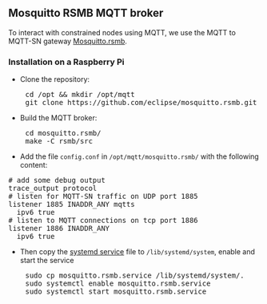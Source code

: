 ## Mosquitto RSMB MQTT broker

To interact with constrained nodes using MQTT, we use the MQTT to MQTT-SN
gateway [Mosquitto.rsmb](https://github.com/eclipse/mosquitto.rsmb).

### Installation on a Raspberry Pi

* Clone the repository:
<pre>
    cd /opt && mkdir /opt/mqtt
    git clone https://github.com/eclipse/mosquitto.rsmb.git
</pre>

* Build the MQTT broker:
<pre>
    cd mosquitto.rsmb/
    make -C rsmb/src
</pre>

* Add the file `config.conf` in `/opt/mqtt/mosquitto.rsmb/` with the following
  content:
<pre>
# add some debug output
trace_output protocol
# listen for MQTT-SN traffic on UDP port 1885
listener 1885 INADDR_ANY mqtts
  ipv6 true
# listen to MQTT connections on tcp port 1886
listener 1886 INADDR_ANY
  ipv6 true
</pre>

* Then copy the [systemd service](mosquitto.rsmb.service) file to    `/lib/systemd/system`, enable and start the service
<pre>
    sudo cp mosquitto.rsmb.service /lib/systemd/system/.
    sudo systemctl enable mosquitto.rsmb.service
    sudo systemctl start mosquitto.rsmb.service
</pre>
